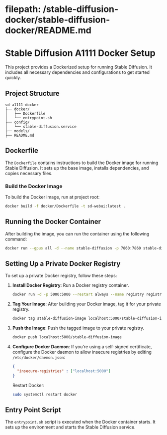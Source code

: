 # filepath: /stable-diffusion-docker/stable-diffusion-docker/README.md
# Stable Diffusion A1111 Docker Setup

This project provides a Dockerized setup for running Stable Diffusion. It includes all necessary dependencies and configurations to get started quickly.

## Project Structure

```
sd-a1111-docker
├── docker/
│   ├── Dockerfile
│   └── entrypoint.sh
├── config/
│   └── stable-diffusion.service
├── models/
├── README.md
```

## Dockerfile

The `Dockerfile` contains instructions to build the Docker image for running Stable Diffusion. It sets up the base image, installs dependencies, and copies necessary files.

### Build the Docker Image

To build the Docker image, run at project root:

```bash
docker build -f docker/Dockerfile -t sd-webui:latest .
```

## Running the Docker Container

After building the image, you can run the container using the following command:

```bash
docker run --gpus all -d --name stable-diffusion -p 7860:7860 stable-diffusion-image
```

## Setting Up a Private Docker Registry

To set up a private Docker registry, follow these steps:

1. **Install Docker Registry**: Run a Docker registry container.
   ```bash
   docker run -d -p 5000:5000 --restart always --name registry registry:2
   ```

2. **Tag Your Image**: After building your Docker image, tag it for your private registry.
   ```bash
   docker tag stable-diffusion-image localhost:5000/stable-diffusion-image
   ```

3. **Push the Image**: Push the tagged image to your private registry.
   ```bash
   docker push localhost:5000/stable-diffusion-image
   ```

4. **Configure Docker Daemon**: If you're using a self-signed certificate, configure the Docker daemon to allow insecure registries by editing `/etc/docker/daemon.json`:
   ```json
   {
     "insecure-registries" : ["localhost:5000"]
   }
   ```
   Restart Docker:
   ```bash
   sudo systemctl restart docker
   ```

## Entry Point Script

The `entrypoint.sh` script is executed when the Docker container starts. It sets up the environment and starts the Stable Diffusion service.